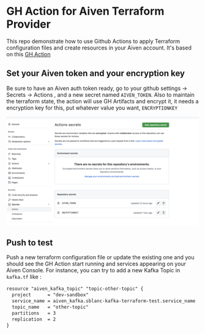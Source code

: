 # GH Action for Aiven Terraform Provider

This repo demonstrate how to use Github Actions to apply Terraform configuration files and create resources in your Aiven account. It's based on this [GH Action](https://github.com/marketplace/actions/terraform_state_artifact) 

## Set your Aiven token and your encryption key

Be sure to have an Aiven auth token ready, go to your github settings -> Secrets -> Actions , and a new secret named `AIVEN_TOKEN`.
Also to maintain the terraform state, the action will use GH Artifacts and encrypt it, it needs a encryption key for this, put whatever value you want, `ENCRYPTIONKEY`

![](secrets.png)

## Push to test

Push a new terraform configuration file or update the existing one and you should see the GH Action start running and services appearing on your Aiven Console.
For instance, you can try to add a new Kafka Topic in `kafka.tf` like : 

```
resource "aiven_kafka_topic" "topic-other-topic" {
  project      = "dev-sandbox"
  service_name = aiven_kafka.sblanc-kafka-terraform-test.service_name
  topic_name   = "other-topic"
  partitions   = 3
  replication  = 2
}

```



